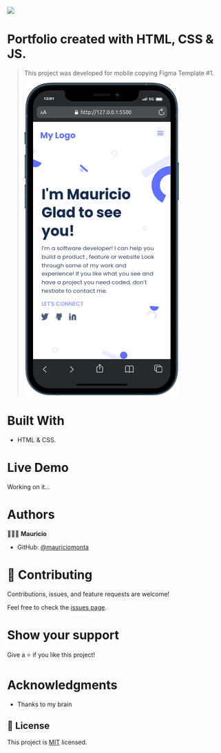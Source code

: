 ![](https://img.shields.io/badge/Microverse-blueviolet)

# Portfolio created with HTML, CSS & JS.

> This project was developed for mobile copying Figma Template #1.
>
> ![Index](imgs/mobile.png)

# Built With

- HTML & CSS.

# Live Demo

Working on it...

# Authors

👨🏻‍💻 **Mauricio**

- GitHub: [@mauriciomonta](https://github.com/mauriciomonta)

# 🤝 Contributing

Contributions, issues, and feature requests are welcome!

Feel free to check the [issues page](../../issues/).

# Show your support

Give a ⭐️ if you like this project!

# Acknowledgments

- Thanks to my brain

## 📝 License

This project is [MIT](./MIT.md) licensed.
